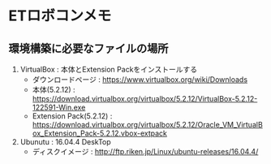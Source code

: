 # ETロボコンメモ

## 環境構築に必要なファイルの場所

1. VirtualBox : 本体とExtension Packをインストールする
   - ダウンロードページ : https://www.virtualbox.org/wiki/Downloads
   - 本体(5.2.12) : https://download.virtualbox.org/virtualbox/5.2.12/VirtualBox-5.2.12-122591-Win.exe
   - Extension Pack(5.2.12) : https://download.virtualbox.org/virtualbox/5.2.12/Oracle_VM_VirtualBox_Extension_Pack-5.2.12.vbox-extpack
2. Ubunutu : 16.04.4 DeskTop
   - ディスクイメージ : http://ftp.riken.jp/Linux/ubuntu-releases/16.04.4/